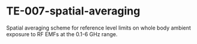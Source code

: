 # TE-007-spatial-averaging
Spatial averaging scheme for reference level limits on whole body ambient exposure to RF EMFs at the 0.1-6 GHz range.
